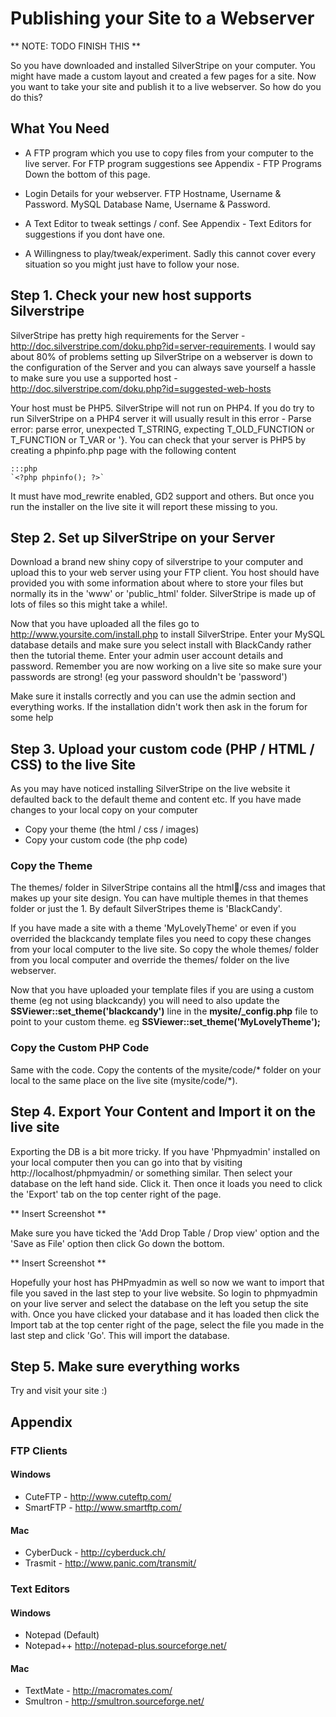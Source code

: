 # Publishing your Site to a Webserver

** NOTE: TODO FINISH THIS **
 
So you have downloaded and installed SilverStripe on your computer. You might have made a custom layout and created a
few pages for a site. Now you want to take your site and publish it to a live webserver. So how do you do this?

## What You Need

*  A FTP program which you use to copy files from your computer to the live server. For FTP program suggestions see
Appendix - FTP Programs Down the bottom of this page. 


*  Login Details for your webserver. FTP Hostname, Username & Password. MySQL Database Name, Username & Password.


*  A Text Editor to tweak settings / conf. See Appendix - Text Editors for suggestions if you dont have one.


*  A Willingness to play/tweak/experiment. Sadly this cannot cover every situation so you might just have to follow your
nose.

## Step 1. Check your new host supports Silverstripe

SilverStripe has pretty high requirements for the Server - http://doc.silverstripe.com/doku.php?id=server-requirements.
I would say about 80% of problems setting up SilverStripe on a webserver is down to the configuration of the Server and
you can always save yourself a hassle to make sure you use a supported host -
http://doc.silverstripe.com/doku.php?id=suggested-web-hosts

Your host must be PHP5. SilverStripe will not run on PHP4. If you do try to run SilverStripe on a PHP4 server it will
usually result in this error - Parse error: parse error, unexpected T_STRING, expecting T_OLD_FUNCTION or T_FUNCTION or
T_VAR or '}. You can check that your server is PHP5 by creating a phpinfo.php page with the following content

	:::php
	`<?php phpinfo(); ?>`


It must have mod_rewrite enabled, GD2 support and others. But once you run the installer on the live site it will report
these missing to you.

## Step 2. Set up SilverStripe on your Server

Download a brand new shiny copy of silverstripe to your computer and upload this to your web server using your FTP
client. You host should have provided you with some information about where to store your files but normally its in the
'www' or 'public_html' folder. SilverStripe is made up of lots of files so this might take a while!.

Now that you have uploaded all the files go to http://www.yoursite.com/install.php to install SilverStripe. Enter your
MySQL database details and make sure you select install with BlackCandy rather then the tutorial theme. Enter your admin
user account details and password. Remember you are now working on a live site so make sure your passwords are strong!
(eg your password shouldn't be 'password')

Make sure it installs correctly and you can use the admin section and everything works. If the installation didn't work
then ask in the forum for some help

## Step 3. Upload your custom code (PHP / HTML / CSS) to the live Site

As you may have noticed installing SilverStripe on the live website it defaulted back to the default theme and content
etc. If you have made changes to your local copy on your computer

   * Copy your theme (the html / css / images) 
   * Copy your custom code (the php code) 

### Copy the Theme

The themes/ folder in SilverStripe contains all the html/css and images that makes up your site design. You can have
multiple themes in that themes folder or just the 1. By default SilverStripes theme is 'BlackCandy'.

If you have made a site with a theme 'MyLovelyTheme' or even if you overrided the blackcandy template files you need to
copy these changes from your local computer to the live site. So copy the whole themes/ folder from you local computer
and override the themes/ folder on the live webserver.

Now that you have uploaded your template files if you are using a custom theme (eg not using blackcandy) you will need
to also update the **SSViewer::set_theme('blackcandy')** line in the **mysite/_config.php** file to point to your custom
theme. eg **SSViewer::set_theme('MyLovelyTheme');**

### Copy the Custom PHP Code

Same with the code. Copy the contents of the mysite/code/* folder on your local to the same place on the live site
(mysite/code/*).


## Step 4. Export Your Content and Import it on the live site

Exporting the DB is a bit more tricky. If you have 'Phpmyadmin' installed on your local computer then you can go into
that by visiting http://localhost/phpmyadmin/ or something similar. Then select your database on the left hand side.
Click it. Then once it loads you need to click the 'Export' tab on the top center right of the page.

** Insert Screenshot **

Make sure you have ticked the 'Add Drop Table / Drop view' option and the 'Save as File' option then click Go down the
bottom.

** Insert Screenshot **


Hopefully your host has PHPmyadmin as well so now we want to import that file you saved in the last step to your live
website. So login to phpmyadmin on your live server and select the database on the left you setup the site with. Once
you have clicked your database and it has loaded then click the Import tab at the top center right of the page, select
the file you made in the last step and click 'Go'. This will import the database.

## Step 5. Make sure everything works

Try and visit your site :)

## Appendix

### FTP Clients
#### Windows

   * CuteFTP - http://www.cuteftp.com/
   * SmartFTP - http://www.smartftp.com/ 
#### Mac

   * CyberDuck - http://cyberduck.ch/
   * Trasmit - http://www.panic.com/transmit/

### Text Editors

#### Windows

   * Notepad (Default)
   * Notepad++ http://notepad-plus.sourceforge.net/

####  Mac

   * TextMate - http://macromates.com/
   * Smultron - http://smultron.sourceforge.net/

